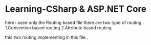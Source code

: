 # Learning-CSharp & ASP.NET Core

here i used only the Routing based file 
there are two type of routing 
1.Convention based routing 
2.Attribute based routing 

this two routing implementing in this file .
